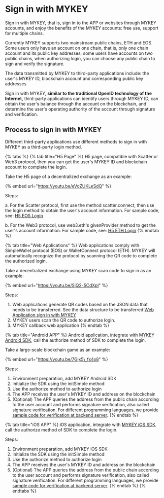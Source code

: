 # Sign in with MYKEY

Sign in with MYKEY, that is, sign in to the APP or websites through MYKEY accounts, and enjoy the benefits of the MYKEY accounts: free use, support for multiple chains.

Currently MYKEY supports two mainstream public chains, ETH and EOS. Some users only have an account on one chain, that is, only one chain account and its public key addresses; some users have accounts on two public chains, when authorizing login, you can choose any public chain to sign and verify the signature.

The data transmitted by MYKEY to third-party applications include: the user's MYKEY ID, blockchain account and corresponding public key addresses.

Sign in with MYKEY, **similar to the traditional OpenID technology of the Internet**, third-party applications can identify users through MYKEY ID, can obtain the user's balance  through the account on the blockchain, and determine the user's operating authority of the account through signature and verification.

## Process to sign in with MYKEY

Different third-party applications use different methods to sign in with MYKEY as a third-party login method.

{% tabs %}
{% tab title="H5 Page" %}
H5 page, compatible with Scatter or Web3 protocol, then you can get the user's MYKEY ID and blockchain account to complete the login.

Take the H5 page of a decentralized exchange as an example:

{% embed url="https://youtu.be/eVoZUKLeSdQ" %}

Steps:

a. For the Scatter protocol, first use the method scatter.connect, then use the login method to obtain the user's account information. For sample code, see: [H5 EOS Login](../integrate-with-mykey/h5/h5-eos.md#login)

b. For the Web3 protocol, use web3.eth's givenProvider method to get the user's account information. For sample code, see: [H5 ETH Login](../integrate-with-mykey/h5/h5-eth.md#login)
{% endtab %}

{% tab title="Web Applications" %}
Web applications comply with SimpleWallet protocol \(EOS\) or WalletConnect protocol \(ETH\). MYKEY will automatically recognize the protocol by scanning the QR code to complete the authorized login.

Take a decentralized exchange using MYKEY scan code to sign in as an example:

{% embed url="https://youtu.be/SjQ2-5CdXpI" %}

Steps: 

1. Web applications generate QR codes based on the JSON data that needs to be transferred. See the data structure to be transferred [Web Application sign in with MYKEY](../integrate-with-mykey/scan.md#login)
2. MYKEY users scan the QR code to authorize login.
3. MYKEY callback web application
{% endtab %}

{% tab title="Android APP" %}
Android application, integrate with [MYKEY Android SDK](https://github.com/mykeylab/MYKEY-Client-SDK/tree/master/Android), call the authorize method of SDK to complete the login.

Take a large-scale blockchain game as an example:

{% embed url="https://youtu.be/7Gjx5\_fx4x8" %}

Steps:

1. Environment preparation, add MYKEY Android SDK
2. Initialize the SDK using the initSimple method
3. Use the authorize method to authorize login
4. The APP receives the user's MYKEY ID and address on the blockchain
5. \(Optional\) The APP queries the address from the public chain according to the user account and performs signature verification, also called signature verification. For different programming languages, we provide [sample code for verification at backend server](verify-signature-on-server-backend.md).
{% endtab %}

{% tab title="iOS APP" %}
iOS application, integrate with [MYKEY iOS SDK](https://github.com/mykeylab/MYKEY-Client-SDK/tree/master/iOS), call the authorize method of SDK to complete the login.

Steps:

1. Environment preparation, add MYKEY iOS SDK
2. Initialize the SDK using the initSimple method
3. Use the authorize method to authorize login
4. The APP receives the user's MYKEY ID and address on the blockchain
5. \(Optional\) The APP queries the address from the public chain according to the user account and performs signature verification, also called signature verification. For different programming languages, we provide [sample code for verification at backend server](verify-signature-on-server-backend.md).
{% endtab %}
{% endtabs %}







